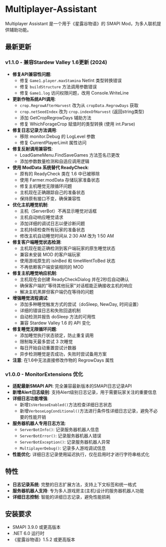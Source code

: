 # Multiplayer-Assistant
Multiplayer Assistant 是一个用于《星露谷物语》的 SMAPI Mod，为多人联机提供辅助功能。

## 最新更新

### v1.1.0 - 兼容Stardew Valley 1.6更新 (2024)
- **修复API兼容性问题**: 
  - 修复 `Game1.player.maxStamina` NetInt 类型转换错误
  - 修复 `buildStructure` 方法调用参数错误
  - 修复 `Game1.log` 访问权限问题，改用 Console.WriteLine
- **更新作物系统API调用**:
  - `crop.RegrowAfterHarvest` 改为从 `cropData.RegrowDays` 获取
  - `crop.netSeedIndex` 改为 `crop.indexOfHarvest` (返回string类型)
  - 添加 GetCropRegrowDays 辅助方法
  - 修复 WhichForageCrop 赋值时的类型转换 (使用 int.Parse)
- **修复日志记录方法调用**:
  - 移除 monitor.Debug 的 LogLevel 参数
  - 修复 CurrentPlayerLimit 属性访问
- **修复反射调用兼容性**:
  - LoadGameMenu.FindSaveGames 方法签名已更改
  - 添加参数数量检测和自适应调用逻辑
- **使用 ModData 系统替代 ReadyCheck**:
  - 原有的 ReadyCheck 类在 1.6 中已被移除
  - 使用 Farmer.modData 存储玩家准备状态
  - 修复主机睡觉无限循环问题
  - 主机现在正确跟踪自己的准备状态
  - 保持原有接口不变，确保兼容性
- **优化主机睡觉机制**:
  - 主机（ServerBot）不再显示睡觉对话框
  - 主机自动响应睡觉请求
  - 添加详细的调试日志以便诊断问题
  - 主机持续检查所有玩家的准备状态
  - 修改主机自动睡觉时间从 2:30 AM 改为 1:50 AM
- **修复客户端睡觉状态检测**:
  - 主机现在能正确检测到客户端玩家的原生睡觉状态
  - 兼容未安装 MOD 的客户端玩家
  - 使用游戏原生的 isInBed 和 timeWentToBed 状态
  - 不再依赖客户端安装相同的 MOD
- **修复主机睡觉响应机制**:
  - 主机现在会创建 ReadyCheckDialog 并在2秒后自动确认
  - 确保客户端的"等待其他玩家"对话框能正确接收主机的响应
  - 解决主机黑屏但客户端仍在等待的问题
- **增强睡觉流程调试**:
  - 添加多种睡觉触发方式的尝试（doSleep, NewDay, 时间设置）
  - 详细的错误日志和失败回退机制
  - 自动检测并报告 doSleep 方法的可用性
  - 兼容 Stardew Valley 1.6 的 API 变化
- **修复睡觉无限循环问题**:
  - 添加睡觉执行状态锁定，防止重复调用
  - 限制每天最多尝试 3 次睡觉
  - 每日开始自动重置尝试计数器
  - 异步检测睡觉是否成功，失败时尝试备用方案
- **注意**: 在1.6中无法直接修改作物的 RegrowDays 属性

### v1.0.0 - MonitorExtensions 优化
- **适配最新SMAPI API**: 完全兼容最新版本的SMAPI日志记录API
- **新增Alert日志级别**: 支持Alert级别日志记录，用于需要玩家关注的重要信息
- **详细日志功能增强**: 
  - 新增`IsVerboseEnabled()`方法检查详细日志状态
  - 新增`VerboseLogConditional()`方法进行条件性详细日志记录，避免不必要的性能开销
- **服务器机器人专用日志方法**: 
  - `ServerBotInfo()`: 记录服务器机器人信息
  - `ServerBotError()`: 记录服务器机器人错误
  - `ServerBotException()`: 记录服务器机器人异常
  - `MultiplayerDebug()`: 记录多人游戏调试信息
- **性能优化**: 详细日志记录使用延迟执行，仅在启用时才进行字符串格式化

## 特性

- **日志记录系统**: 完整的日志扩展方法，支持上下文标签和统一格式
- **服务器机器人支持**: 专为多人游戏房主(主机)设计的服务器机器人功能
- **详细日志控制**: 智能的详细日志记录，避免性能损耗

## 安装要求

- SMAPI 3.9.0 或更高版本
- .NET 6.0 运行时
- 《星露谷物语》1.5.2 或更高版本
